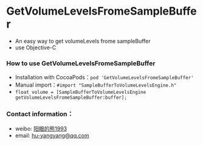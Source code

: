 # GetVolumeLevelsFromeSampleBuffer

* An easy way to get volumeLevels frome sampleBuffer
* use Objective-C

### How to use GetVolumeLevelsFromeSampleBuffer

* Installation with CocoaPods：```pod 'GetVolumeLevelsFromeSampleBuffer'```
* Manual import：```#import "SampleBufferToVolumeLevelsEngine.h"```
* ```float volume = [SampleBufferToVolumeLevelsEngine getVolumeLevelsFromeSampleBuffer:buffer];```


### Contact information： 
* weibo:    [阳眼的熊1993](https://weibo.com/u/5696616175)
* email: [hu-yangyang@qq.com](mailto:hu-yangyang@qq.com)
